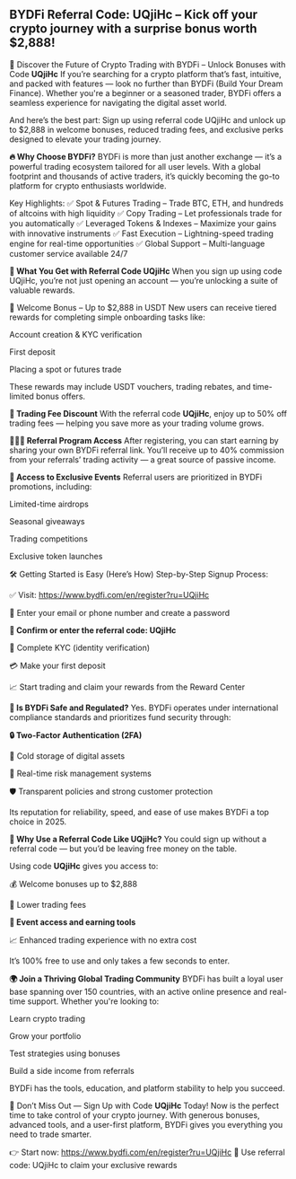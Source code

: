 ## BYDFi Referral Code: UQjiHc – Kick off your crypto journey with a surprise bonus worth $2,888!

🚀 Discover the Future of Crypto Trading with BYDFi – Unlock Bonuses with Code **UQjiHc**
If you’re searching for a crypto platform that’s fast, intuitive, and packed with features — look no further than BYDFi (Build Your Dream Finance). Whether you're a beginner or a seasoned trader, BYDFi offers a seamless experience for navigating the digital asset world.

And here’s the best part: Sign up using referral code UQjiHc and unlock up to $2,888 in welcome bonuses, reduced trading fees, and exclusive perks designed to elevate your trading journey.

**🔥 Why Choose BYDFi?**
BYDFi is more than just another exchange — it’s a powerful trading ecosystem tailored for all user levels. With a global footprint and thousands of active traders, it’s quickly becoming the go-to platform for crypto enthusiasts worldwide.

Key Highlights:
✅ Spot & Futures Trading – Trade BTC, ETH, and hundreds of altcoins with high liquidity
✅ Copy Trading – Let professionals trade for you automatically
✅ Leveraged Tokens & Indexes – Maximize your gains with innovative instruments
✅ Fast Execution – Lightning-speed trading engine for real-time opportunities
✅ Global Support – Multi-language customer service available 24/7

**🎁 What You Get with Referral Code UQjiHc**
When you sign up using code UQjiHc, you’re not just opening an account — you’re unlocking a suite of valuable rewards.

🎉 Welcome Bonus – Up to $2,888 in USDT
New users can receive tiered rewards for completing simple onboarding tasks like:

Account creation & KYC verification

First deposit

Placing a spot or futures trade

These rewards may include USDT vouchers, trading rebates, and time-limited bonus offers.

**💸 Trading Fee Discount**
With the referral code **UQjiHc**, enjoy up to 50% off trading fees — helping you save more as your trading volume grows.

**🧑‍🤝‍🧑 Referral Program Access**
After registering, you can start earning by sharing your own BYDFi referral link. You’ll receive up to 40% commission from your referrals’ trading activity — a great source of passive income.

**🎊 Access to Exclusive Events**
Referral users are prioritized in BYDFi promotions, including:

Limited-time airdrops

Seasonal giveaways

Trading competitions

Exclusive token launches

🛠️ Getting Started is Easy (Here’s How)
Step-by-Step Signup Process:

✅ Visit: https://www.bydfi.com/en/register?ru=UQjiHc

🧾 Enter your email or phone number and create a password

**🎁 Confirm or enter the referral code: UQjiHc**

🔐 Complete KYC (identity verification)

💳 Make your first deposit

📈 Start trading and claim your rewards from the Reward Center

**🔐 Is BYDFi Safe and Regulated?**
Yes. BYDFi operates under international compliance standards and prioritizes fund security through:

**🔒 Two-Factor Authentication (2FA)**

🧊 Cold storage of digital assets

🧠 Real-time risk management systems

🛡️ Transparent policies and strong customer protection

Its reputation for reliability, speed, and ease of use makes BYDFi a top choice in 2025.

**📢 Why Use a Referral Code Like UQjiHc?**
You could sign up without a referral code — but you’d be leaving free money on the table.

Using code **UQjiHc** gives you access to:

💰 Welcome bonuses up to $2,888

🔽 Lower trading fees

**🎯 Event access and earning tools**

📈 Enhanced trading experience with no extra cost

It’s 100% free to use and only takes a few seconds to enter.

**🌍 Join a Thriving Global Trading Community**
BYDFi has built a loyal user base spanning over 150 countries, with an active online presence and real-time support. Whether you're looking to:

Learn crypto trading

Grow your portfolio

Test strategies using bonuses

Build a side income from referrals

BYDFi has the tools, education, and platform stability to help you succeed.

🚀 Don’t Miss Out — Sign Up with Code **UQjiHc** Today!
Now is the perfect time to take control of your crypto journey. With generous bonuses, advanced tools, and a user-first platform, BYDFi gives you everything you need to trade smarter.

👉 Start now: https://www.bydfi.com/en/register?ru=UQjiHc
🔐 Use referral code: UQjiHc to claim your exclusive rewards
